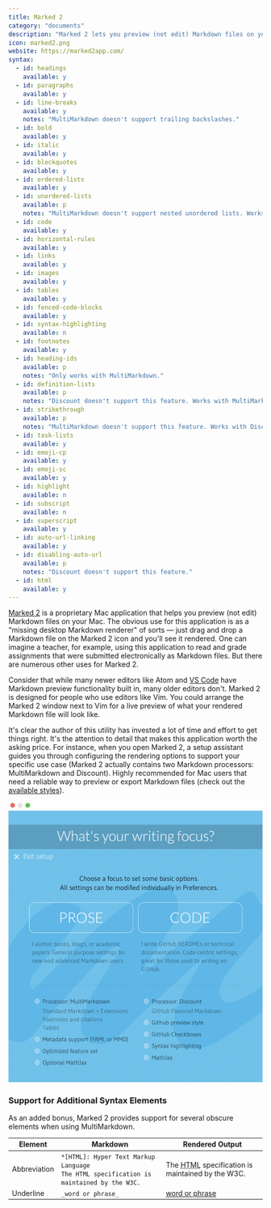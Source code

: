 ```yaml
---
title: Marked 2
category: "documents"
description: "Marked 2 lets you preview (not edit) Markdown files on your Mac."
icon: marked2.png
website: https://marked2app.com/
syntax:
  - id: headings
    available: y
  - id: paragraphs
    available: y
  - id: line-breaks
    available: y
    notes: "MultiMarkdown doesn't support trailing backslashes."
  - id: bold
    available: y
  - id: italic
    available: y
  - id: blockquotes
    available: y
  - id: ordered-lists
    available: y
  - id: unordered-lists
    available: p
    notes: "MultiMarkdown doesn't support nested unordered lists. Works with Discount."
  - id: code
    available: y
  - id: horizontal-rules
    available: y
  - id: links
    available: y
  - id: images
    available: y
  - id: tables
    available: y
  - id: fenced-code-blocks
    available: y
  - id: syntax-highlighting
    available: n
  - id: footnotes
    available: y
  - id: heading-ids
    available: p
    notes: "Only works with MultiMarkdown."
  - id: definition-lists
    available: p
    notes: "Discount doesn't support this feature. Works with MultiMarkdown."
  - id: strikethrough
    available: p
    notes: "MultiMarkdown doesn't support this feature. Works with Discount."
  - id: task-lists
    available: y
  - id: emoji-cp
    available: y
  - id: emoji-sc
    available: y
  - id: highlight
    available: n
  - id: subscript
    available: n
  - id: superscript
    available: y
  - id: auto-url-linking
    available: y
  - id: disabling-auto-url
    available: p
    notes: "Discount doesn't support this feature."
  - id: html
    available: y
---
```


[Marked 2](https://marked2app.com/) is a proprietary Mac application that helps you preview (not edit) Markdown files on your Mac. The obvious use for this application is as a "missing desktop Markdown renderer" of sorts — just drag and drop a Markdown file on the Marked 2 icon and you'll see it rendered. One can imagine a teacher, for example, using this application to read and grade assignments that were submitted electronically as Markdown files. But there are numerous other uses for Marked 2. 

Consider that while many newer editors like Atom and [VS Code](vscode.md) have Markdown preview functionality built in, many older editors don't. Marked 2 is designed for people who use editors like Vim. You could arrange the Marked 2 window next to Vim for a live preview of what your rendered Markdown file will look like.

It's clear the author of this utility has invested a lot of time and effort to get things right. It's the attention to detail that makes this application worth the asking price. For instance, when you open Marked 2, a setup assistant guides you through configuring the rendering options to support your specific use case (Marked 2 actually contains two Markdown processors: MultiMarkdown and Discount). Highly recommended for Mac users that need a reliable way to preview or export Markdown files (check out the [available styles](https://marked2app.com/styles/)).

![The Marked 2 processor selection](../assets/images/tools/marked2-1.png)

### Support for Additional Syntax Elements

As an added bonus, Marked 2 provides support for several obscure elements when using MultiMarkdown.

<table class="table table-bordered" style="font-size: 14px">
  <thead class="thead-light">
    <tr>
      <th>Element</th>
      <th>Markdown</th>
      <th>Rendered Output</th>
    </tr>
  </thead>
  <tbody>
    <tr>
      <td>Abbreviation</td>
      <td><code>*[HTML]: Hyper Text Markup Language</code><br>
      <code>The HTML specification is maintained by the W3C.</code></td>
      <td>The <abbr title="Hyper Text Markup Language">HTML</abbr> specification is maintained by the W3C.</td>
    </tr>
    <tr>
      <td>Underline</td>
      <td><code>_word or phrase_</code></td>
      <td><ins>word or phrase</ins></td>
    </tr>
  </tbody>
</table>
